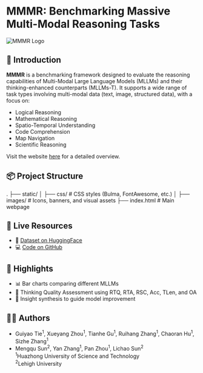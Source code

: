 # MMMR: Benchmarking Massive Multi-Modal Reasoning Tasks

![MMMR Logo](static/images/MMMR_logo.ico)

## 🌟 Introduction

**MMMR** is a benchmarking framework designed to evaluate the reasoning capabilities of Multi-Modal Large Language Models (MLLMs) and their thinking-enhanced counterparts (MLLMs-T). It supports a wide range of task types involving multi-modal data (text, image, structured data), with a focus on:

- Logical Reasoning
- Mathematical Reasoning
- Spatio-Temporal Understanding
- Code Comprehension
- Map Navigation
- Scientific Reasoning

Visit the website [here](#) for a detailed overview.

## 📦 Project Structure

.
├── static/
│ ├── css/ # CSS styles (Bulma, FontAwesome, etc.)
│ ├── images/ # Icons, banners, and visual assets
├── index.html # Main webpage


## 🔗 Live Resources

- 🤗 [Dataset on HuggingFace](https://huggingface.co/datasets/csegirl/MMMR)  
- 💻 [Code on GitHub](https://github.com/CsEgir/MLRM-Bench/tree/master)  
<!-- - 📄 [Paper on arXiv](https://arxiv.org/abs/<ARXIV_ID>) -->

## 🧪 Highlights

- 📊 Bar charts comparing different MLLMs
- 🧠 Thinking Quality Assessment using RTQ, RTA, RSC, Acc, TLen, and OA
- 🧩 Insight synthesis to guide model improvement

## 👨‍💻 Authors

- Guiyao Tie<sup>1</sup>, Xueyang Zhou<sup>1</sup>, Tianhe Gu<sup>1</sup>, Ruihang Zhang<sup>1</sup>, Chaoran Hu<sup>1</sup>, Sizhe Zhang<sup>1</sup>  
- Mengqu Sun<sup>2</sup>, Yan Zhang<sup>1</sup>, Pan Zhou<sup>1</sup>, Lichao Sun<sup>2</sup>  
<sup>1</sup>Huazhong University of Science and Technology  
<sup>2</sup>Lehigh University


